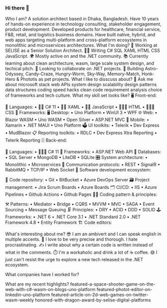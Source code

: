 ### Hi there 👋

Who I am?
A solution architect based in Dhaka, Bangladesh.
Have 10 years of hands-on experience in technology consulting, stakeholder engagement, product development.
Developed products for healthcare, financial service, F&B, retail, and logistics business domains.
Have built native, hybrid, and web apps targeting multi-platform and cross-platform ecosystems in monolithic and microservices architectures.
What I'm doing?
🏢 Working at SELISE as a Senior Solution Architect.
👨‍💻 Writing C# SQL XAML HTML CSS JavaScript.
🌍 Mostly active on  and the .NET community.
📚 Currently learning about clean architecture, wasm, large scale system design, and techical pitch.
👯 Looking to collaborate on .NET projects.
🥰 Building Astro-Odyssey, Candy-Craze, Hungry-Worm, Sky-Way, Memory-Match, Honk-Hero & Phototis as pet projects.
What I like to disscuss about?
💬 Ask me about microsoft stack web APIs system design scalability design patterns data structures coding speed hacks clean code requirement analysis choice of frameworks and tech culture.
What my skill set looks like?
🖥 Front-end:

📜 Languages: • 🧙🏻 C# 11 • 👨‍🏭 XAML • 👨‍🔧 JavaScript • 🧚🏻‍♂️ HTML • 👨🏻‍🎨 CSS
🔬 Frameworks:
🖥 Desktop: • Uno Platform • WinUI 3 • WPF
🌐 Web: • Blazor WASM • Uno WASM • Open Silver • ASP.NET MVC
📱 Mobile: • Xamarin • .NET MAUI • Uno Platform
🗳 UI toolkits: • Telerik • Dev Express • MudBlazor
📋 Reporting toolkits: • RDLC • Dev Express Xtra Reporting • Telerik Reporting
🗄️ Back-end:

📜 Languages: • 🧙🏻‍♂️ C# 11
🔭 Frameworks: • ASP.NET Web API
💾 Databases: • SQL Server • MongoDB • LiteDB • SQLite
🎛 System architecture: • Monolithic • Microservices
🔌 Communication protocols: • REST • SignalR • RabbitMQ • TCP/IP • Web Socket
🎡 Software development ecosystem:

📁 Code repository: • Git • BitBucket • Azure DevOps Server
🗃 Project management: • Jira Scrum Boards • Azure Boards
🗂 CI/CD: • IIS • Azure Pipelines • Github Actions • Github Pages
🧙‍♂️ Coding pattern & principles:

⚒ Patterns: • Mediator • Bridge • CQRS • MVVM • MVC • SAGA • Event Sourcing • Message Queuing
🗜 Principles: • DRY • ACID • DDD • SOLID
🕹 Frameworks: • .NET 6 • .NET Core 3.1 • .NET Standard 2.0 • .NET Framework 4.8 • Entity Framework
🏗️ Code editors:  

What's interesting about me?
😎 I am an ambivert and I can speak english in multiple accents.
🧐 I love to be very precise and thorough. I hate procrastinating.
✍️ I write about why a certain code is written instead of what in the comments.
⏱️ I'm a workaholic and drink a lot of ☕ coffee.
😅 I just can't resist the urge to explore a new tech released in the .NET ecosystem.
 

What companies have I worked for?
   

What are my recent highlights?
featured-a-space-shooter-game-on-the-web-with-c#-wasm-on-blogs-uno-platform
featured-photot-editor-on-linkedin-uno-platform
featured-article-on-2d-web-games-on-twitter-wasm-weekly
honored-with-dragon-award-by-selise-digital-platforms
